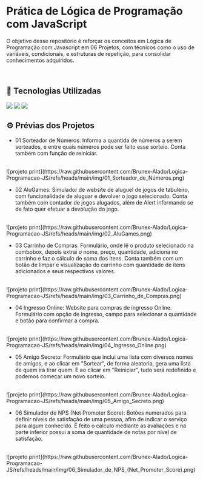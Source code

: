 # Prática de Lógica de Programação com JavaScript

O objetivo desse repositório é reforçar os conceitos em Lógica de Programação com Javascript em 06 Projetos, com técnicos como o uso de variáveis, condicionais, e estruturas de repetição, para consolidar conhecimentos adquiridos.

<br>

## 🚀 Tecnologias Utilizadas
<div>
  <img src="https://img.shields.io/badge/HTML-E44D26?style=for-the-badge&logo=html5&logoColor=white">
  <img src="https://img.shields.io/badge/CSS-1572B6?style=for-the-badge&logo=css3&logoColor=white">
  <img src="https://img.shields.io/badge/JavaScript-F7DF1E?style=for-the-badge&logo=javascript&logoColor=black">
</div>


## ⚙️ Prévias dos Projetos


- 01 Sorteador de Números: Informa a quantida de números a serem sorteados, e entre quais números pode ser feito esse sorteio. Conta também com função de reiniciar.
<br>
![projeto print](https://raw.githubusercontent.com/Brunex-Alado/Logica-Programacao-JS/refs/heads/main/img/01_Sorteador_de_Números.png)
<br>

- 02 AluGames: Simulador de website de aluguel de jogos de tabuleiro, com funcionalidade de aluguar e devolver o jogo selecionado. Conta também com contador de jogos alugados, além de Alert informando se de fato quer efetuar a devolução do jogo.
<br>
![projeto print](https://raw.githubusercontent.com/Brunex-Alado/Logica-Programacao-JS/refs/heads/main/img/02_AluGames.png)
<br/>

- 03 Carrinho de Compras: Formulário, onde lê o produto selecionado na combobox, depois extrai o nome, preço, quantidade, adiciona no carrinho e faz o cálculo de soma dos itens. Conta também com um botão de limpar e visualização do carrinho com quantidade de itens adicionados e seus respectivos valores.
<br>
![projeto print](https://raw.githubusercontent.com/Brunex-Alado/Logica-Programacao-JS/refs/heads/main/img/03_Carrinho_de_Compras.png)
<br/>

- 04 Ingresso Online: Website para compras de ingresso Online. Formulário com opção de ingresso, campo para selecionar a quantidade e botão para confirmar a compra.
<br>
![projeto print](https://raw.githubusercontent.com/Brunex-Alado/Logica-Programacao-JS/refs/heads/main/img/04_Ingresso_Online.png)
<br/>

- 05 Amigo Secreto: Formulário que inclui uma lista com diversos nomes de amigos, e ao clicar em "Sortear", de forma aleatoria, gera uma lista de quem irá tirar quem. E ao clicar em "Reiniciar", tudo será redefinido e podemos começar um novo sorteio.
<br>
![projeto print](https://raw.githubusercontent.com/Brunex-Alado/Logica-Programacao-JS/refs/heads/main/img/05_Amigo_Secreto.png)
<br/>

- 06 Simulador de NPS (Net Promoter Score): Botões numerados para definir níveis de satisfação de uma pessoa, afim de indicar o serviço para algum conhecido. É feito o cálculo mediante as avaliações e na parte inferior possui a soma de quantidade de notas por nível de satisfação.
<br/>
![projeto print](https://raw.githubusercontent.com/Brunex-Alado/Logica-Programacao-JS/refs/heads/main/img/06_Simulador_de_NPS_(Net_Promoter_Score).png)

